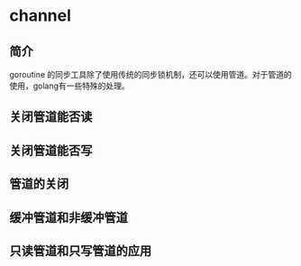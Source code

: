 # channel

## 简介

goroutine 的同步工具除了使用传统的同步锁机制，还可以使用管道。对于管道的使用，golang有一些特殊的处理。

## 关闭管道能否读

## 关闭管道能否写

## 管道的关闭

## 缓冲管道和非缓冲管道

## 只读管道和只写管道的应用
